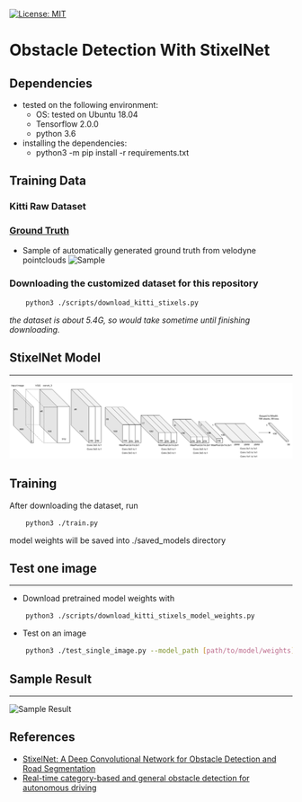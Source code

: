 [![License: MIT](https://img.shields.io/badge/License-MIT-yellow.svg)](https://opensource.org/licenses/MIT)

# Obstacle Detection With StixelNet #

## Dependencies ##
- tested on the following environment:
  + OS: tested on Ubuntu 18.04
  + Tensorflow 2.0.0
  + python 3.6
- installing the dependencies:
  + python3 -m pip install -r requirements.txt

## Training Data  ##
### Kitti Raw Dataset ###

### [Ground Truth](https://sites.google.com/view/danlevi/datasets)
- Sample of automatically generated ground truth from velodyne pointclouds
![Sample](./docs/images/sample_ground_truth.jpg)

### Downloading the customized dataset for this repository ###

```bash
    python3 ./scripts/download_kitti_stixels.py
```
*the dataset is about 5.4G, so would take sometime until finishing downloading.*

## StixelNet Model ##
***

![StixelNet](./docs/images/network.png)

## Training ##
After downloading the dataset, run
```bash
    python3 ./train.py
```
model weights will be saved into ./saved_models directory

## Test one image ##
***

- Download pretrained model weights with
```bash
    python3 ./scripts/download_kitti_stixels_model_weights.py
```

- Test on an image
```bash
    python3 ./test_single_image.py --model_path [path/to/model/weights]
```

## Sample Result ##
***

![Sample Result](./docs/images/sample_result.png)

## References ##
- [StixelNet: A Deep Convolutional Network for Obstacle Detection and Road Segmentation](http://www.bmva.org/bmvc/2015/papers/paper109/paper109.pdf)
- [Real-time category-based and general obstacle detection for autonomous driving](http://openaccess.thecvf.com/content_ICCV_2017_workshops/papers/w3/Garnett_Real-Time_Category-Based_and_ICCV_2017_paper.pdf)
